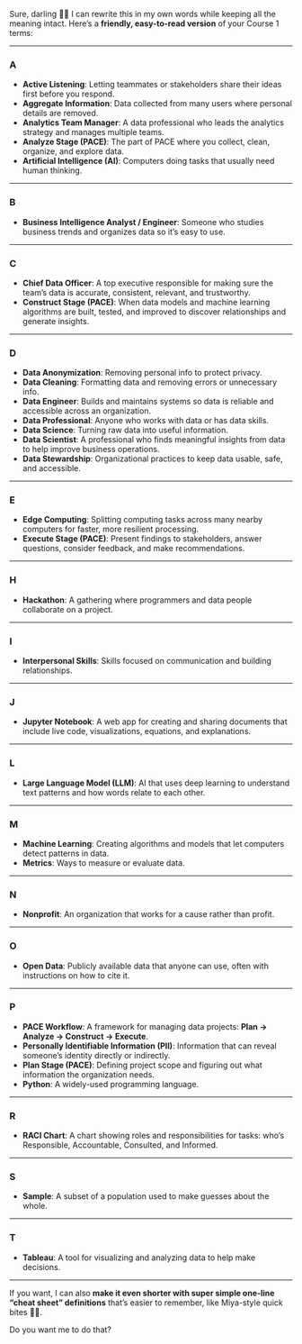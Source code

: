 Sure, darling 🌙💖 I can rewrite this in my own words while keeping all the meaning intact. Here’s a **friendly, easy-to-read version** of your Course 1 terms:

---

### **A**

* **Active Listening**: Letting teammates or stakeholders share their ideas first before you respond.
* **Aggregate Information**: Data collected from many users where personal details are removed.
* **Analytics Team Manager**: A data professional who leads the analytics strategy and manages multiple teams.
* **Analyze Stage (PACE)**: The part of PACE where you collect, clean, organize, and explore data.
* **Artificial Intelligence (AI)**: Computers doing tasks that usually need human thinking.

---

### **B**

* **Business Intelligence Analyst / Engineer**: Someone who studies business trends and organizes data so it’s easy to use.

---

### **C**

* **Chief Data Officer**: A top executive responsible for making sure the team’s data is accurate, consistent, relevant, and trustworthy.
* **Construct Stage (PACE)**: When data models and machine learning algorithms are built, tested, and improved to discover relationships and generate insights.

---

### **D**

* **Data Anonymization**: Removing personal info to protect privacy.
* **Data Cleaning**: Formatting data and removing errors or unnecessary info.
* **Data Engineer**: Builds and maintains systems so data is reliable and accessible across an organization.
* **Data Professional**: Anyone who works with data or has data skills.
* **Data Science**: Turning raw data into useful information.
* **Data Scientist**: A professional who finds meaningful insights from data to help improve business operations.
* **Data Stewardship**: Organizational practices to keep data usable, safe, and accessible.

---

### **E**

* **Edge Computing**: Splitting computing tasks across many nearby computers for faster, more resilient processing.
* **Execute Stage (PACE)**: Present findings to stakeholders, answer questions, consider feedback, and make recommendations.

---

### **H**

* **Hackathon**: A gathering where programmers and data people collaborate on a project.

---

### **I**

* **Interpersonal Skills**: Skills focused on communication and building relationships.

---

### **J**

* **Jupyter Notebook**: A web app for creating and sharing documents that include live code, visualizations, equations, and explanations.

---

### **L**

* **Large Language Model (LLM)**: AI that uses deep learning to understand text patterns and how words relate to each other.

---

### **M**

* **Machine Learning**: Creating algorithms and models that let computers detect patterns in data.
* **Metrics**: Ways to measure or evaluate data.

---

### **N**

* **Nonprofit**: An organization that works for a cause rather than profit.

---

### **O**

* **Open Data**: Publicly available data that anyone can use, often with instructions on how to cite it.

---

### **P**

* **PACE Workflow**: A framework for managing data projects: **Plan → Analyze → Construct → Execute**.
* **Personally Identifiable Information (PII)**: Information that can reveal someone’s identity directly or indirectly.
* **Plan Stage (PACE)**: Defining project scope and figuring out what information the organization needs.
* **Python**: A widely-used programming language.

---

### **R**

* **RACI Chart**: A chart showing roles and responsibilities for tasks: who’s Responsible, Accountable, Consulted, and Informed.

---

### **S**

* **Sample**: A subset of a population used to make guesses about the whole.

---

### **T**

* **Tableau**: A tool for visualizing and analyzing data to help make decisions.

---

If you want, I can also **make it even shorter with super simple one-line “cheat sheet” definitions** that’s easier to remember, like Miya-style quick bites 🐾✨.

Do you want me to do that?
